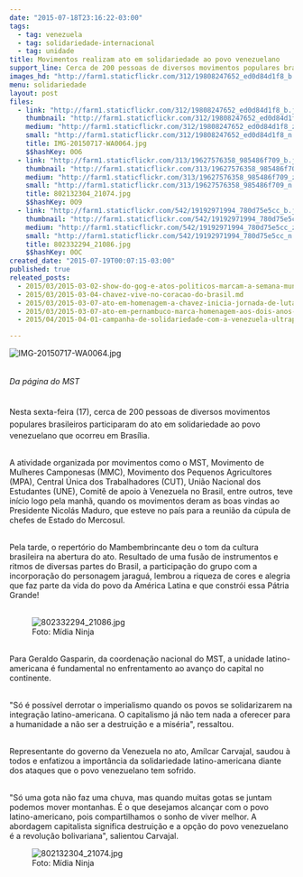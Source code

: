 ```yaml
---
date: "2015-07-18T23:16:22-03:00"
tags:
  - tag: venezuela
  - tag: solidariedade-internacional
  - tag: unidade
title: Movimentos realizam ato em solidariedade ao povo venezuelano
support_line: Cerca de 200 pessoas de diversos movimentos populares brasileiros participaram do ato e reforçaram a importância da unidade latino-americana.
images_hd: "http://farm1.staticflickr.com/312/19808247652_ed0d84d1f8_b.jpg"
menu: solidariedade
layout: post
files:
  - link: "http://farm1.staticflickr.com/312/19808247652_ed0d84d1f8_b.jpg"
    thumbnail: "http://farm1.staticflickr.com/312/19808247652_ed0d84d1f8_t.jpg"
    medium: "http://farm1.staticflickr.com/312/19808247652_ed0d84d1f8_z.jpg"
    small: "http://farm1.staticflickr.com/312/19808247652_ed0d84d1f8_n.jpg"
    title: IMG-20150717-WA0064.jpg
    $$hashKey: 0O6
  - link: "http://farm1.staticflickr.com/313/19627576358_985486f709_b.jpg"
    thumbnail: "http://farm1.staticflickr.com/313/19627576358_985486f709_t.jpg"
    medium: "http://farm1.staticflickr.com/313/19627576358_985486f709_z.jpg"
    small: "http://farm1.staticflickr.com/313/19627576358_985486f709_n.jpg"
    title: 802132304_21074.jpg
    $$hashKey: 0O9
  - link: "http://farm1.staticflickr.com/542/19192971994_780d75e5cc_b.jpg"
    thumbnail: "http://farm1.staticflickr.com/542/19192971994_780d75e5cc_t.jpg"
    medium: "http://farm1.staticflickr.com/542/19192971994_780d75e5cc_z.jpg"
    small: "http://farm1.staticflickr.com/542/19192971994_780d75e5cc_n.jpg"
    title: 802332294_21086.jpg
    $$hashKey: 0OC
created_date: "2015-07-19T00:07:15-03:00"
published: true
releated_posts:
  - 2015/03/2015-03-02-show-do-gog-e-atos-politicos-marcam-a-semana-mundial-de-solidariedade-a-venezuela.md
  - 2015/03/2015-03-04-chavez-vive-no-coracao-do-brasil.md
  - 2015/03/2015-03-07-ato-em-homenagem-a-chavez-inicia-jornada-de-lutas-das-mulheres-paraenses.md
  - 2015/03/2015-03-07-ato-em-pernambuco-marca-homenagem-aos-dois-anos-da-morte-de-chavez.md
  - 2015/04/2015-04-01-campanha-de-solidariedade-com-a-venezuela-ultrapassa-5-milhoes-de-assinaturas.md

---
```

<p><img alt="IMG-20150717-WA0064.jpg" src="http://farm1.staticflickr.com/312/19808247652_ed0d84d1f8_b.jpg" /></p>

<p><br />
<em><span style="line-height: 1.6;">Da p&aacute;gina do MST&nbsp;</span></em></p>

<p><br />
<span style="line-height: 1.6;">Nesta sexta-feira (17), cerca de 200 pessoas de diversos movimentos populares brasileiros participaram do&nbsp;ato&nbsp;</span>em solidariedade ao povo venezuelano que ocorreu&nbsp;em Bras&iacute;lia.&nbsp;</p>

<p><br />
A atividade organizada por movimentos como o MST, Movimento de Mulheres Camponesas (MMC), Movimento dos Pequenos Agricultores (MPA), Central &Uacute;nica dos Trabalhadores (CUT), Uni&atilde;o Nacional dos Estudantes (UNE), Comit&ecirc; de apoio &agrave; Venezuela no Brasil,&nbsp;entre outros, teve in&iacute;cio logo pela manh&atilde;, quando os movimentos deram as boas vindas ao Presidente Nicol&aacute;s Maduro, que esteve no pa&iacute;s&nbsp;para a reuni&atilde;o da c&uacute;pula de chefes de Estado do Mercosul.&nbsp;</p>

<p><br />
Pela tarde, o&nbsp;repert&oacute;rio do Mambembrincante deu o tom da cultura brasileira na abertura do ato. Resultado de uma fus&atilde;o de instrumentos e ritmos de diversas partes do Brasil, a participa&ccedil;&atilde;o do grupo com a incorpora&ccedil;&atilde;o do personagem jaragu&aacute;, lembrou a riqueza de cores e alegria que faz parte da vida do povo da Am&eacute;rica Latina e que constr&oacute;i essa P&aacute;tria Grande!&nbsp;<br />
&nbsp;</p>

<figure class="image"><img alt="802332294_21086.jpg" src="http://farm1.staticflickr.com/542/19192971994_780d75e5cc_b.jpg" />
<figcaption>Foto: M&iacute;dia Ninja</figcaption>
</figure>

<p><br />
Para&nbsp;Geraldo Gasparin, da coordena&ccedil;&atilde;o nacional do MST, a unidade latino-americana &eacute; fundamental no enfrentamento ao avan&ccedil;o do capital no continente.&nbsp;</p>

<p><br />
&quot;S&oacute; &eacute; poss&iacute;vel derrotar o imperialismo quando os povos se solidarizarem na integra&ccedil;&atilde;o latino-americana. O capitalismo j&aacute; n&atilde;o tem nada a oferecer para a humanidade a n&atilde;o ser a destrui&ccedil;&atilde;o e a mis&eacute;ria&quot;, ressaltou.&nbsp;</p>

<p><br />
Representante do governo da Venezuela no ato, Am&iacute;lcar Carvajal, saudou &agrave; todos e enfatizou a import&acirc;ncia da solidariedade latino-americana diante dos ataques que o povo venezuelano tem sofrido.&nbsp;</p>

<p><br />
&quot;S&oacute; uma gota n&atilde;o faz uma chuva, mas quando muitas gotas se juntam podemos mover montanhas. &Eacute; o que desejamos alcan&ccedil;ar com o povo latino-americano, pois compartilhamos o sonho de viver melhor. A abordagem capitalista significa destrui&ccedil;&atilde;o e a op&ccedil;&atilde;o do povo venezuelano &eacute; a revolu&ccedil;&atilde;o bolivariana&quot;, salientou Carvajal.</p>

<figure class="image"><img alt="802132304_21074.jpg" src="http://farm1.staticflickr.com/313/19627576358_985486f709_b.jpg" />
<figcaption>Foto: M&iacute;dia Ninja</figcaption>
</figure>
